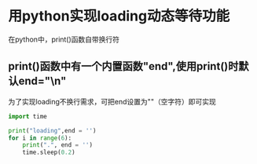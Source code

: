 # 用python实现loading动态等待功能
在python中，print()函数自带换行符
## print()函数中有一个内置函数"end",使用print()时默认end="\n"

为了实现loading不换行需求，可把end设置为""（空字符）即可实现

``` python
import time

print("loading",end = '')
for i in range(6):
    print(".", end = '')
    time.sleep(0.2)
```